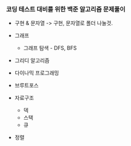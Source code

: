 ### 코딩 테스트 대비를 위한 백준 알고리즘 문제풀이
* 구현 & 문자열 -> 구현, 문자열로 폴더 나눌것.

* 그래프
  * 그래프 탐색 - DFS, BFS

* 그리디 알고리즘

* 다이나믹 프로그래밍

* 브루트포스

* 자료구조
  * 덱
  * 스택
  * 큐
  
* 정렬

